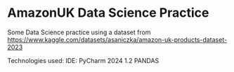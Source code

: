 # AmazonUK Data Science Practice
Some Data Science practice using a dataset from https://www.kaggle.com/datasets/asaniczka/amazon-uk-products-dataset-2023

Technologies used:
IDE: PyCharm 2024 1.2
PANDAS
